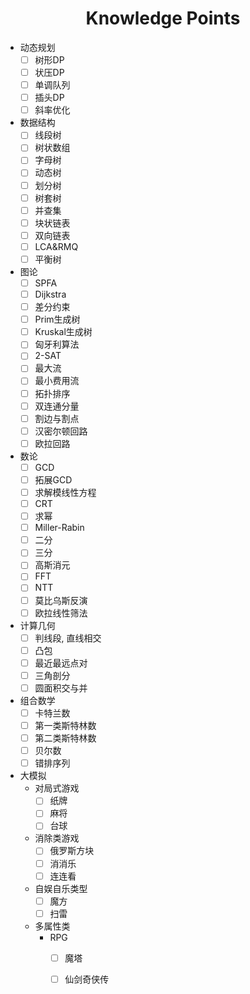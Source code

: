 # <center>Knowledge Points</center>

- 动态规划
  - [ ] 树形DP
  - [ ] 状压DP
  - [ ] 单调队列
  - [ ] 插头DP
  - [ ] 斜率优化
- 数据结构
  - [ ] 线段树
  - [ ] 树状数组
  - [ ] 字母树
  - [ ] 动态树
  - [ ] 划分树
  - [ ] 树套树
  - [ ] 并查集
  - [ ] 块状链表
  - [ ] 双向链表
  - [ ] LCA&RMQ
  - [ ] 平衡树
- 图论
  - [ ] SPFA
  - [ ] Dijkstra
  - [ ] 差分约束
  - [ ] Prim生成树
  - [ ] Kruskal生成树
  - [ ] 匈牙利算法
  - [ ] 2-SAT
  - [ ] 最大流
  - [ ] 最小费用流
  - [ ] 拓扑排序
  - [ ] 双连通分量
  - [ ] 割边与割点
  - [ ] 汉密尔顿回路
  - [ ] 欧拉回路
- 数论
  - [ ] GCD
  - [ ] 拓展GCD
  - [ ] 求解模线性方程
  - [ ] CRT
  - [ ] 求幂
  - [ ] Miller-Rabin
  - [ ] 二分
  - [ ] 三分
  - [ ] 高斯消元
  - [ ] FFT
  - [ ] NTT
  - [ ] 莫比乌斯反演
  - [ ] 欧拉线性筛法
- 计算几何
  - [ ] 判线段, 直线相交
  - [ ] 凸包
  - [ ] 最近最远点对
  - [ ] 三角剖分
  - [ ] 圆面积交与并 
- 组合数学
  - [ ] 卡特兰数
  - [ ] 第一类斯特林数
  - [ ] 第二类斯特林数
  - [ ] 贝尔数
  - [ ] 错排序列
- 大模拟
  - 对局式游戏
    - [ ] 纸牌
    - [ ] 麻将
    - [ ] 台球
  - 消除类游戏
    - [ ] 俄罗斯方块
    - [ ] 消消乐
    - [ ] 连连看
  - 自娱自乐类型
    - [ ] 魔方
    - [ ] 扫雷
  - 多属性类
    - RPG
      - [ ] 魔塔
      - [ ] 仙剑奇侠传

